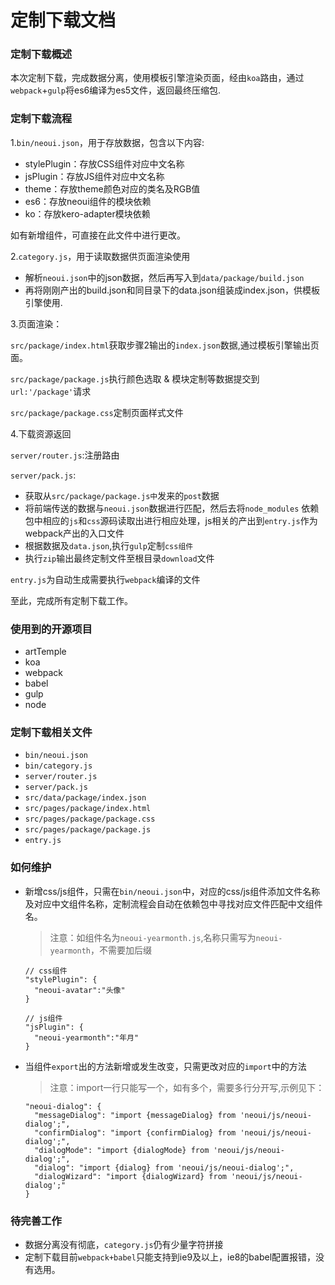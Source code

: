 # 定制下载文档

### 定制下载概述

本次定制下载，完成数据分离，使用模板引擎渲染页面，经由`koa`路由，通过`webpack`+`gulp`将es6编译为es5文件，返回最终压缩包.

### 定制下载流程

1.`bin/neoui.json`，用于存放数据，包含以下内容:

* stylePlugin：存放CSS组件对应中文名称
* jsPlugin：存放JS组件对应中文名称
* theme：存放theme颜色对应的类名及RGB值
* es6：存放neoui组件的模块依赖
* ko：存放kero-adapter模块依赖

如有新增组件，可直接在此文件中进行更改。

2.`category.js`，用于读取数据供页面渲染使用

- 解析`neoui.json`中的json数据，然后再写入到`data/package/build.json`
- 再将刚刚产出的build.json和同目录下的data.json组装成index.json，供模板引擎使用.

3.页面渲染：

`src/package/index.html`获取步骤2输出的`index.json`数据,通过模板引擎输出页面。

`src/package/package.js`执行颜色选取 & 模块定制等数据提交到`url:'/package'`请求

`src/package/package.css`定制页面样式文件

4.下载资源返回

`server/router.js`:注册路由

`server/pack.js`:

* 获取从`src/package/package.js中`发来的`post`数据
* 将前端传送的数据与`neoui.json`数据进行匹配，然后去将`node_modules` 依赖包中相应的`js`和`css`源码读取出进行相应处理，js相关的产出到`entry.js`作为webpack产出的入口文件
* 根据数据及`data.json`,执行`gulp`定制`css组件`
* 执行`zip`输出最终定制文件至根目录`download`文件

`entry.js`为自动生成需要执行`webpack`编译的文件

至此，完成所有定制下载工作。



### 使用到的开源项目

* artTemple
* koa
* webpack
* babel
* gulp
* node

### 定制下载相关文件

* `bin/neoui.json`
* `bin/category.js`
* `server/router.js`
* `server/pack.js`
* `src/data/package/index.json`
* `src/pages/package/index.html`
* `src/pages/package/package.css`
* `src/pages/package/package.js`
* `entry.js`

### 如何维护

* 新增css/js组件，只需在`bin/neoui.json`中，对应的css/js组件添加文件名称及对应中文组件名称，定制流程会自动在依赖包中寻找对应文件匹配中文组件名。

  > 注意：如组件名为`neoui-yearmonth.js`,名称只需写为`neoui-yearmonth`，不需要加后缀

  ```
  // css组件
  "stylePlugin": {
  	"neoui-avatar":"头像"
  }

  // js组件
  "jsPlugin": {
  	"neoui-yearmonth":"年月"
  }
  ```

* 当组件`export`出的方法新增或发生改变，只需更改对应的`import`中的方法

  > 注意：import一行只能写一个，如有多个，需要多行分开写,示例见下：

  ```
  "neoui-dialog": {
  	"messageDialog": "import {messageDialog} from 'neoui/js/neoui-dialog';",
  	"confirmDialog": "import {confirmDialog} from 'neoui/js/neoui-dialog';",
  	"dialogMode": "import {dialogMode} from 'neoui/js/neoui-dialog';",
  	"dialog": "import {dialog} from 'neoui/js/neoui-dialog';",
  	"dialogWizard": "import {dialogWizard} from 'neoui/js/neoui-dialog';"
  }
  ```

### 待完善工作

* 数据分离没有彻底，`category.js`仍有少量字符拼接
* 定制下载目前`webpack+babel`只能支持到ie9及以上，ie8的babel配置报错，没有选用。

